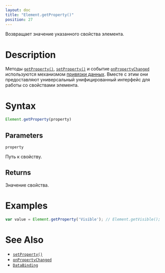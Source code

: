 ```yaml
---
layout: doc
title: "Element.getProperty()"
position: 27
---
```


Возвращает значение указанного свойства элемента.

# Description

Методы [`getProperty()`](../Element.getProperty/), [`setProperty()`](../Element.setProperty/)
и событие [`onPropertyChanged`](../Element.onPropertyChanged/) используются механизмом
[привязки данных](../../../DataBinding/). Вместе с этим они предоставляют универсальный
унифицированный интерфейс для работы со свойствами элемента.

# Syntax

```js
Element.getProperty(property)
```

## Parameters

`property`

Путь к свойству.

## Returns

Значение свойства.

# Examples

```js
var value = Element.getProperty('Visible'); // Element.getVisible();
```

# See Also

* [`setProperty()`](../Element.setProperty/)
* [`onPropertyChanged`](../Element.onPropertyChanged/)
* [`DataBinding`](../../../DataBinding/)
